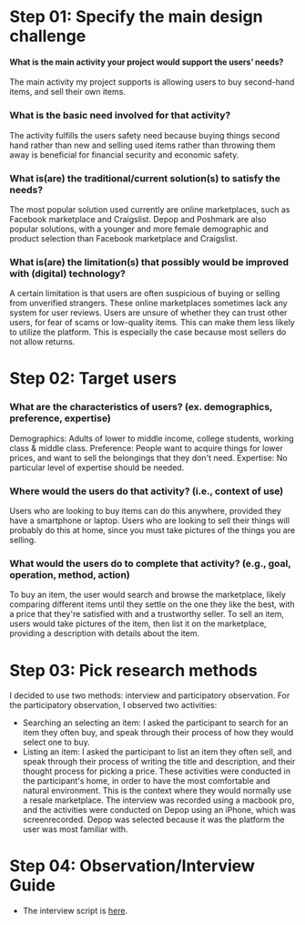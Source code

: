 # Step 01: Specify the main design challenge

#### What is the main activity your project would support the users’ needs?
The main activity my project supports is allowing users to buy second-hand items, and sell their own items. 

### What is the basic need involved for that activity?
The activity fulfills the users safety need because buying things second hand rather than new and selling used items rather than throwing them away is beneficial for financial security and economic safety.

### What is(are) the traditional/current solution(s) to satisfy the needs?
The most popular solution used currently are online marketplaces, such as Facebook marketplace and Craigslist. Depop and Poshmark are also popular solutions, with a younger and more female demographic and product selection than Facebook marketplace and Craigslist.

### What is(are) the limitation(s) that possibly would be improved with (digital) technology?
A certain limitation is that users are often suspicious of buying or selling from unverified strangers. These online marketplaces sometimes lack any system for user reviews. Users are unsure of whether they can trust other users, for fear of scams or low-quality items. This can make them less likely to utilize the platform. This is especially the case because most sellers do not allow returns.

# Step 02: Target users 
### What are the characteristics of users? (ex. demographics, preference, expertise) 
Demographics: Adults of lower to middle income, college students, working class & middle class.
Preference: People want to acquire things for lower prices, and want to sell the belongings that they don't need.
Expertise: No particular level of expertise should be needed.
### Where would the users do that activity? (i.e., context of use)
Users who are looking to buy items can do this anywhere, provided they have a smartphone or laptop. Users who are looking to sell their things will probably do this at home, since you must take pictures of the things you are selling.
### What would the users do to complete that activity? (e.g., goal, operation, method, action)
To buy an item, the user would search and browse the marketplace, likely comparing different items until they settle on the one they like the best, with a price that they're satisfied with and a trustworthy seller. To sell an item, users would take pictures of the item, then list it on the marketplace, providing a description with details about the item.

# Step 03: Pick research methods
I decided to use two methods: interview and participatory observation. 
For the participatory observation, I observed two activities:
* Searching an selecting an item: I asked the participant to search for an item they often buy, and speak through their process of how they would select one to buy.
* Listing an item: I asked the participant to list an item they often sell, and speak through their process of writing the title and description, and their thought process for picking a price.
These activities were conducted in the participant's home, in order to have the most comfortable and natural environment. This is the context where they would normally use a resale marketplace. The interview was recorded using a macbook pro, and the activities were conducted on Depop using an iPhone, which was screenrecorded. Depop was selected because it was the platform the user was most familiar with. 

# Step 04: Observation/Interview Guide
* The interview script is [here](https://docs.google.com/document/d/1KdYosJTlpLKgBhn5ogF8YXdJeW3fitUi30M4bRKL8NI/edit).



